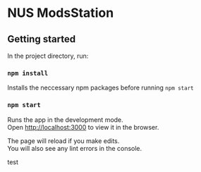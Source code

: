 # NUS ModsStation

## Getting started

In the project directory, run:

### `npm install`

Installs the neccessary npm packages before running `npm start`

### `npm start`

Runs the app in the development mode.<br />
Open [http://localhost:3000](http://localhost:3000) to view it in the browser.

The page will reload if you make edits.<br />
You will also see any lint errors in the console.

test
